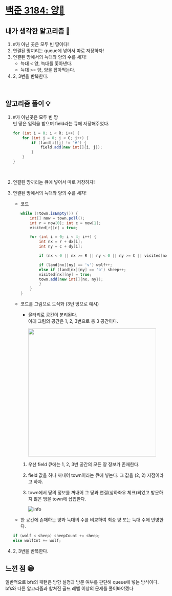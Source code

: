 # [백준 3184: 양🐑](https://www.acmicpc.net/problem/3184)  

## 내가 생각한 알고리즘 💭
1. #가 아닌 곳은 모두 빈 땅이다!
2. 연결된 땅끼리는 queue에 넣어서 따로 저장하자!
3. 연결된 땅에서의 늑대와 양의 수를 세자!
    * 늑대 < 양, 늑대를 쫓아낸다.
    * 늑대 >= 양, 양을 잡아먹는다.
4. 2, 3번을 반복한다.

<br/>

## 알고리즘 풀이 💡
1. #가 아닌곳은 모두 빈 땅  
    빈 땅은 입력을 받으며 field라는 큐에 저장해주었다.
    ```java
    for (int i = 0; i < R; i++) {
        for (int j = 0; j < C; j++) {
            if (land[i][j] != '#') {           
                field.add(new int[]{i, j});
            }
        }
    }
    ```

<br/>

2. 연결된 땅끼리는 큐에 넣어서 따로 저장하자!
3. 연결된 땅에서의 늑대와 양의 수를 세자!
    * 코드
        ```java
        while (!town.isEmpty()) {               
            int[] now = town.poll();
            int r = now[0]; int c = now[1];
            visited[r][c] = true;

            for (int i = 0; i < 4; i++) {      
                int nx = r + dx[i];
                int ny = c + dy[i];

                if (nx < 0 || nx >= R || ny < 0 || ny >= C || visited[nx][ny] || land[nx][ny] == '#') continue;

                if (land[nx][ny] == 'v') wolf++;
                else if (land[nx][ny] == 'o') sheep++;
                visited[nx][ny] = true;
                town.add(new int[]{nx, ny});
                }
            }
        }
        ```
    
    * 코드를 그림으로 도식화 (3번 땅으로 예시)
        * 울타리로 공간이 분리된다.  
        아래 그림의 공간은 1, 2, 3번으로 총 3 공간이다.

            <img src = "https://user-images.githubusercontent.com/36289638/106361737-afa98780-6362-11eb-9406-7800da0146aa.png" width="400px">

        1. 우선 field 큐에는 1, 2, 3번 공간의 모든 땅 정보가 존재한다.
        2. field 값을 하나 꺼내어 town이라는 큐에 넣는다. 그 값을 (2, 2) 지점이라고 하자.
        3. town에서 땅의 정보를 꺼내어 그 땅과 연결(상하좌우 체크)되었고 방문하지 않은 땅을 town에 삽입한다.

            ![info](https://user-images.githubusercontent.com/36289638/106362578-fac59980-6366-11eb-86fb-297c710c5193.jpg)

   * 한 공간에 존재하는 양과 늑대의 수를 비교하여 최종 양 또는 늑대 수에 반영한다.
   ```java
   if (wolf < sheep) sheepCount += sheep;
   else wolfCnt += wolf;
   ```

4. 2, 3번을 반복한다.


## 느낀 점 😁
일반적으로 bfs의 패턴은 방향 설정과 방문 여부를 판단해 queue에 넣는 방식이다.  
bfs와 다른 알고리즘과 합쳐진 골드 레벨 이상의 문제를 풀어봐야겠다


    
